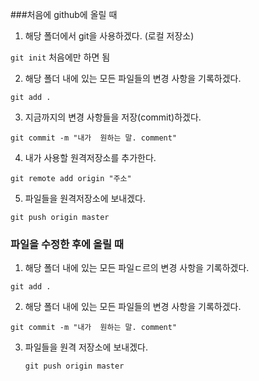 ###처음에 github에 올릴 때 

1. 해당 폴더에서 git을 사용하겠다. (로컬 저장소)

`git init`   처음에만 하면 됨



2. 해당 폴더 내에 있는 모든 파일들의 변경 사항을 기록하겠다.

`git add .`



3. 지금까지의 변경 사항들을 저장(commit)하겠다.

`git commit -m "내가  원하는 말. comment"`



4. 내가 사용할 원격저장소를 추가한다.

`git remote add origin "주소"`

5. 파일들을 원격저장소에 보내겠다.

`git push origin master`



### 파일을 수정한 후에 올릴 때

1. 해당 폴더 내에 있는 모든 파일ㄷ르의 변경 사항을 기록하겠다.

`git add .`



2. 해당 폴더 내에 있는 모든 파일들의 변경 사항을 기록하겠다.

`git commit -m "내가  원하는 말. comment"`

3. 파일들을 원격 저장소에 보내겠다.

   `git push origin master`